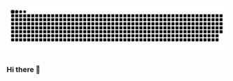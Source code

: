 <picture>
  <source media="(prefers-color-scheme: dark)" srcset="https://raw.githubusercontent.com/clxf12/clxf12/blob/output/github-contribution-grid-snake-dark.svg">
  <source media="(prefers-color-scheme: light)" srcset="https://github.com/clxf12/clxf12/blob/output/github-contribution-grid-snake.svg">
  <img alt="github contribution grid snake animation" src="https://raw.githubusercontent.com/platane/platane/output/github-contribution-grid-snake.svg">
</picture>

### Hi there 👋

<!--
**clxf12/clxf12** is a ✨ _special_ ✨ repository because its `README.md` (this file) appears on your GitHub profile.

Here are some ideas to get you started:

- 🔭 I’m currently working on ...
- 🌱 I’m currently learning ...
- 👯 I’m looking to collaborate on ...
- 🤔 I’m looking for help with ...
- 💬 Ask me about ...
- 📫 How to reach me: ...
- 😄 Pronouns: ...
- ⚡ Fun fact: ...
-->

